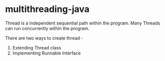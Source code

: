 # multithreading-java

Thread is a independent sequential path within the program.
Many Threads can run concurrently within the program.

There are two ways to create thread -
1. Extending Thread class
2. Implementing Runnable Interface